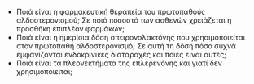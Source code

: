 * Ποιά είναι η φαρμακευτική θεραπεία του πρωτοπαθούς αλδοστερονισμού; Σε ποιό ποσοστό των ασθενών χρειάζεται η προσθήκη επιπλέον φαρμάκων; 
* Ποιά είναι η ημερίσια δόση σπειρονολακτόνης που χρησιμοποιείται στον πρωτοπαθή αλδοστερονισμό; Σε αυτή τη δόση πόσο συχνά εμφανίζονται ενδοκρινικές διαταραχές και ποιές είναι αυτές; 
* Ποιά είναι τα πλεονεκτήματα της επλερενόνης και γιατί δεν χρησιμοποιείται; 